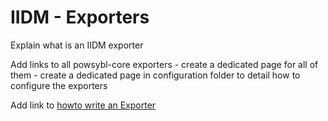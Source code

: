 # IIDM - Exporters

Explain what is an IIDM exporter

Add links to all powsybl-core exporters
    - create a dedicated page for all of them
    - create a dedicated page in configuration folder to detail how to configure the exporters

Add link to [howto write an Exporter](../../../tutorials/iidm/howto-extend-exporter.md)
